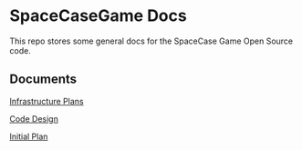 # SpaceCaseGame Docs

This repo stores some general docs for the SpaceCase Game Open Source code.

## Documents

[Infrastructure Plans](./infrastructure.md)

[Code Design](./design.md)

[Initial Plan](./plan.md)

